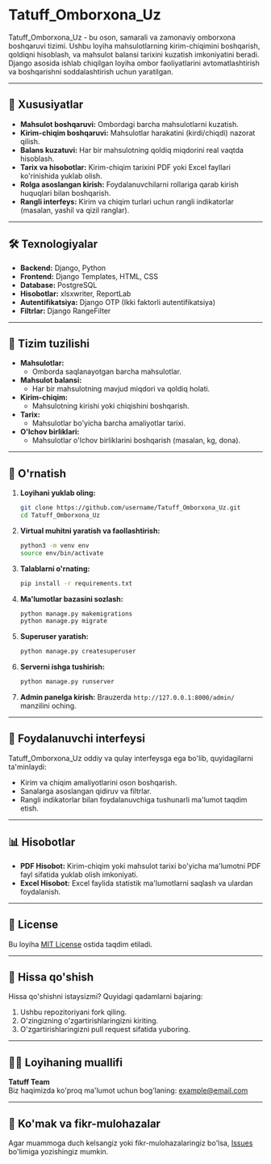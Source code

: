 # Tatuff_Omborxona_Uz

Tatuff_Omborxona_Uz - bu oson, samarali va zamonaviy omborxona boshqaruvi tizimi. Ushbu loyiha mahsulotlarning kirim-chiqimini boshqarish, qoldiqni hisoblash, va mahsulot balansi tarixini kuzatish imkoniyatini beradi. Django asosida ishlab chiqilgan loyiha ombor faoliyatlarini avtomatlashtirish va boshqarishni soddalashtirish uchun yaratilgan.

---

## 🚀 Xususiyatlar

- **Mahsulot boshqaruvi:** Ombordagi barcha mahsulotlarni kuzatish.
- **Kirim-chiqim boshqaruvi:** Mahsulotlar harakatini (kirdi/chiqdi) nazorat qilish.
- **Balans kuzatuvi:** Har bir mahsulotning qoldiq miqdorini real vaqtda hisoblash.
- **Tarix va hisobotlar:** Kirim-chiqim tarixini PDF yoki Excel fayllari ko'rinishida yuklab olish.
- **Rolga asoslangan kirish:** Foydalanuvchilarni rollariga qarab kirish huquqlari bilan boshqarish.
- **Rangli interfeys:** Kirim va chiqim turlari uchun rangli indikatorlar (masalan, yashil va qizil ranglar).

---

## 🛠 Texnologiyalar

- **Backend:** Django, Python
- **Frontend:** Django Templates, HTML, CSS
- **Database:** PostgreSQL
- **Hisobotlar:** xlsxwriter, ReportLab
- **Autentifikatsiya:** Django OTP (Ikki faktorli autentifikatsiya)
- **Filtrlar:** Django RangeFilter

---

## 📂 Tizim tuzilishi

- **Mahsulotlar:**
  - Omborda saqlanayotgan barcha mahsulotlar.
- **Mahsulot balansi:**
  - Har bir mahsulotning mavjud miqdori va qoldiq holati.
- **Kirim-chiqim:**
  - Mahsulotning kirishi yoki chiqishini boshqarish.
- **Tarix:**
  - Mahsulotlar bo'yicha barcha amaliyotlar tarixi.
- **O'lchov birliklari:**
  - Mahsulotlar o'lchov birliklarini boshqarish (masalan, kg, dona).

---

## 🔧 O'rnatish

1. **Loyihani yuklab oling:**
   ```bash
   git clone https://github.com/username/Tatuff_Omborxona_Uz.git
   cd Tatuff_Omborxona_Uz
   ```

2. **Virtual muhitni yaratish va faollashtirish:**
   ```bash
   python3 -m venv env
   source env/bin/activate
   ```

3. **Talablarni o'rnating:**
   ```bash
   pip install -r requirements.txt
   ```

4. **Ma'lumotlar bazasini sozlash:**
   ```bash
   python manage.py makemigrations
   python manage.py migrate
   ```

5. **Superuser yaratish:**
   ```bash
   python manage.py createsuperuser
   ```

6. **Serverni ishga tushirish:**
   ```bash
   python manage.py runserver
   ```

7. **Admin panelga kirish:**
   Brauzerda `http://127.0.0.1:8000/admin/` manzilini oching.

---

## 🎨 Foydalanuvchi interfeysi

Tatuff_Omborxona_Uz oddiy va qulay interfeysga ega bo'lib, quyidagilarni ta'minlaydi:

- Kirim va chiqim amaliyotlarini oson boshqarish.
- Sanalarga asoslangan qidiruv va filtrlar.
- Rangli indikatorlar bilan foydalanuvchiga tushunarli ma'lumot taqdim etish.

---

## 📊 Hisobotlar

- **PDF Hisobot:** Kirim-chiqim yoki mahsulot tarixi bo'yicha ma'lumotni PDF fayl sifatida yuklab olish imkoniyati.
- **Excel Hisobot:** Excel faylida statistik ma'lumotlarni saqlash va ulardan foydalanish.

---

## 📄 License

Bu loyiha [MIT License](LICENSE) ostida taqdim etiladi.

---

## 🤝 Hissa qo'shish

Hissa qo'shishni istaysizmi? Quyidagi qadamlarni bajaring:

1. Ushbu repozitoriyani fork qiling.
2. O'zingizning o'zgartirishlaringizni kiriting.
3. O'zgartirishlaringizni pull request sifatida yuboring.

---

## 👨‍💻 Loyihaning muallifi

**Tatuff Team**  
Biz haqimizda ko'proq ma'lumot uchun bog'laning: example@email.com

---

## 🌟 Ko'mak va fikr-mulohazalar

Agar muammoga duch kelsangiz yoki fikr-mulohazalaringiz bo'lsa, [Issues](https://github.com/username/Tatuff_Omborxona_Uz/issues) bo'limiga yozishingiz mumkin.

